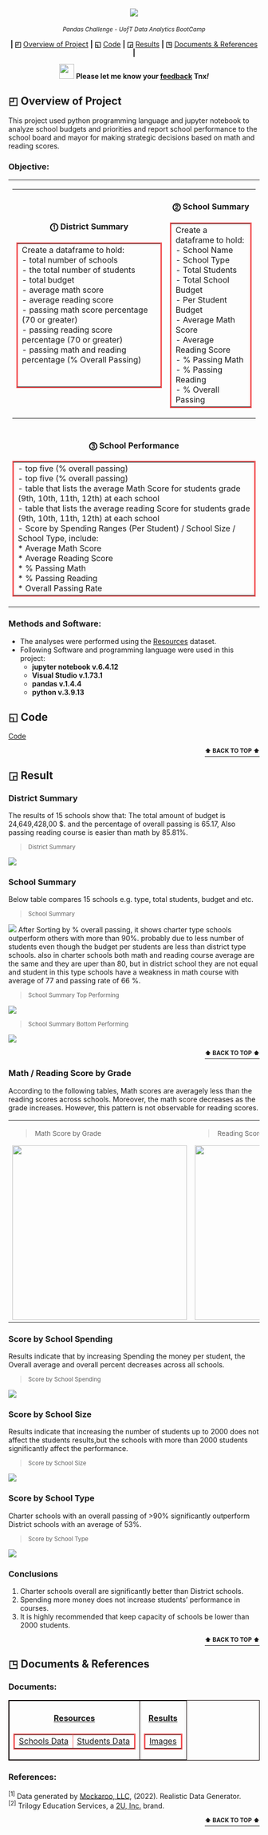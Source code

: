 <p align="center">
<h1 align="center">
<img src="https://github.com/theidari/pandas-challenge/blob/main/ban2.gif">
</h1>
</p>

<p align="center">
<sup><i> Pandas Challenge - UofT Data Analytics BootCamp</i></sup>
</P>

<p align="center">
<b> | ◰</b>
<a href="https://github.com/theidari/pandas-challenge#-overview-of-project">Overview of Project</a>
<b> | ◱</b>
<a href="https://github.com/theidari/pandas-challenge#-code">Code</a>
<b> | ◲</b>
<a href="https://github.com/theidari/pandas-challenge#-result">Results</a>
<b> | ◳</b>
<a href="https://github.com/theidari/pandas-challenge#-documents--references">Documents & References</a>
<b> |</b>
</P>

<p align="center">
<img src="https://upload.wikimedia.org/wikipedia/commons/8/83/Emergency_Light.gif" width="30">
<b>Please let me know your <a href="https://docs.google.com/forms/d/e/1FAIpQLSeGzjpBarW10Wo8ApcSHtgchsMPmnSEgx5qDBnDGbkV1wQwDQ/viewform?usp=sf_link">feedback</a> Tnx<i>!</i></b>
</P>




## ◰ Overview of Project

This project used python programming language and jupyter notebook to analyze school budgets and priorities and report school performance to the school board and mayor for making strategic decisions based on math and reading scores.

### Objective:


<table align="center" border="0.1px" bordercolor = "white"
<tr>
<td >
<table>
<tr> 
<td>

<table border="2px" bordercolor="#F35557">
<h4 align="center"><b>⓵ District Summary</b></h4>
<tr>
<td>
    Create a dataframe to hold:</br>
      - total number of schools</br>
      - the total number of students</br>
      - total budget</br>
      - average math score</br>
      - average reading score</br>
      - passing math score percentage (70 or greater)</br>
      - passing reading score percentage (70 or greater)</br>
      - passing math and reading percentage (% Overall Passing)</br>
      </br>
      </br>
</td>
</tr>
</table>

</td>
<td>

<table border="2px" bordercolor="#F35557">
<h4 align="center"><b>⓶ School Summary</b></h4>
<tr>
<td>
    Create a dataframe to hold:</br>
        - School Name</br>
        - School Type</br>
        - Total Students</br>
        - Total School Budget</br>
        - Per Student Budget</br>
        - Average Math Score</br>
        - Average Reading Score</br>
        - % Passing Math</br>
        - % Passing Reading</br>
        - % Overall Passing</br>
</td>
</tr>
</table>



</td> </tr>
</table>
</td>
</tr>
<tr>
<td>

<table border="2px" bordercolor="#F35557">
<h4 align="center"><b>⓷ School Performance</b></h4>
<tr>
<td>
        - top five (% overall passing)</br>
        - top five (% overall passing)</br>
        - table that lists the average Math Score for students grade (9th, 10th, 11th, 12th) at each school</br>
        - table that lists the average reading Score for students grade (9th, 10th, 11th, 12th) at each school</br>
        - Score by Spending Ranges (Per Student) / School Size / School Type, include:</br>
            * Average Math Score</br>
            * Average Reading Score</br>
            * % Passing Math</br>
            * % Passing Reading</br>
            * Overall Passing Rate</br>
</td>
</tr>
</table>
</td>

</tr>
</table>






### Methods and Software:</br>
  - The analyses were performed using the <a href="https://github.com/theidari/pandas-challenge/edit/main/README.md#resources">Resources</a> dataset.</br>
  - Following Software and programming language were used in this project:
    * <b>jupyter notebook v.6.4.12</b>
    * <b>Visual Studio v.1.73.1</b>
    * <b>pandas v.1.4.4</b>
    * <b>python v.3.9.13</b>

## ◱ Code

<a href="https://github.com/theidari/pandas-challenge/blob/main/PyCitySchools/Main.ipynb">Code</a>

<p align="right">
<a href="https://github.com/theidari/pandas-challenge#-overview-of-project"><sup><b>⬆ BACK TO TOP ⬆</b></sup></a>
</P>

## ◲ Result
### District Summary
The results of 15 schools show that: The total amount of budget is 24,649,428,00 $. and the percentage of overall passing is 65.17, Also passing reading course is easier than math by 85.81%.

> <sub>District Summary</sub>
<img src="https://github.com/theidari/pandas-challenge/blob/main/PyCitySchools/Results%20Images/District%20Summary.png">

### School Summary
Below table compares 15 schools e.g. type, total students, budget and etc.</br>

> <sub>School Summary</sub>
<img src="https://github.com/theidari/pandas-challenge/blob/main/PyCitySchools/Results%20Images/School%20Summry.png">
After Sorting by % overall passing, it shows charter type schools outperform others with more than 90%. probably due to less number of students even though the budget per students are less than district type schools. also in charter schools both math and reading course average are the same and they are uper than 80, but in district school they are not equal and student in this type schools have a weakness in math course with average of 77 and passing rate of 66 %.</br>

> <sub>School Summary Top Performing</sub></br>
<img src="https://github.com/theidari/pandas-challenge/blob/main/PyCitySchools/Results%20Images/Top%20Performing.png">

> <sub>School Summary Bottom Performing</sub></br>
<img src="https://github.com/theidari/pandas-challenge/blob/main/PyCitySchools/Results%20Images/Bottom%20Performing.png">

<p align="right">
<a href="https://github.com/theidari/pandas-challenge#-overview-of-project"><sup><b>⬆ BACK TO TOP ⬆</b></sup></a>
</P>

### Math / Reading Score by Grade
According to the following tables, Math scores are averagely less than the reading scores across schools. Moreover, the math score decreases as the grade increases. However, this pattern is not observable for reading scores. 

<table align="center" border="0.1px" bordercolor="#8707B0">
<tr>
<td>

> <sub>Math Score by Grade</sub></br>
<img src="https://github.com/theidari/pandas-challenge/blob/main/PyCitySchools/Results%20Images/Math%20Score%20by%20Grade.png" width="350">

</td>
<td>

> <sub>Reading Score by Grade</sub></br>
<img src="https://github.com/theidari/pandas-challenge/blob/main/PyCitySchools/Results%20Images/Reading%20Score%20by%20Grade.png" width="350">

</td>
</tr>
</table>

### Score by School Spending
Results indicate that by increasing Spending the money per student, the Overall average and overall percent decreases across all schools.</br>
> <sub>Score by School Spending</sub></br>
<img src="https://github.com/theidari/pandas-challenge/blob/main/PyCitySchools/Results%20Images/Spending%20Ranges%20(Per%20Student).png">

### Score by School Size
Results indicate that increasing the number of students up to 2000 does not affect the students results,but the schools with more than 2000 students significantly affect the performance.</br>
> <sub>Score by School Size</sub></br>
<img src="https://github.com/theidari/pandas-challenge/blob/main/PyCitySchools/Results%20Images/School%20Size.png">

### Score by School Type
Charter schools with an overall passing of >90% significantly outperform District schools with an average of 53%.</br>
> <sub>Score by School Type</sub></br>
<img src="https://github.com/theidari/pandas-challenge/blob/main/PyCitySchools/Results%20Images/School%20Type.png">

### Conclusions

1. Charter schools overall are significantly better than District schools.</br>
2. Spending more money does not increase students’ performance in courses.</br>
3. It is highly recommended that keep capacity of schools be lower than 2000 students.</br>


<p align="right">
<a href="https://github.com/theidari/pandas-challenge#-overview-of-project"><sup><b>⬆ BACK TO TOP ⬆</b></sup></a>
</P> 

## ◳ Documents & References

### Documents:</br>

<table align="center" table border="1px" bordercolor="b">
<tr>
<td>
<table border="2px" bordercolor="#F35557">
<h4 align="center"><b><ins>Resources</ins></b></h4>
<tr>
<td><a href="https://github.com/theidari/pandas-challenge/blob/main/PyCitySchools/Resources/schools_complete.csv">Schools Data</a></td>
<td><a href="https://github.com/theidari/pandas-challenge/blob/main/PyCitySchools/Resources/students_complete.csv">Students Data</a></td>
</tr>
</table>
</td>
<td>
<table border="2px" bordercolor="#F35557">
<h4 align="center"><b><ins>Results</ins></b></h4>
<tr>
<td><a href="https://github.com/theidari/pandas-challenge/tree/main/PyCitySchools/Results%20Images">Images</a></td>
</tr>
</table>
</td>
</tr>
</table>


### References:</br>
<sup>[1]</sup> Data generated by [Mockaroo, LLC](https://mockaroo.com/), (2022). Realistic Data Generator.</br>
<sup>[2]</sup> Trilogy Education Services, a [2U, Inc.](https://2u.com/) brand.


<p align="right">
<a href="https://github.com/theidari/pandas-challenge#-overview-of-project"><sup><b>⬆ BACK TO TOP ⬆</b></sup></a>
</P>
